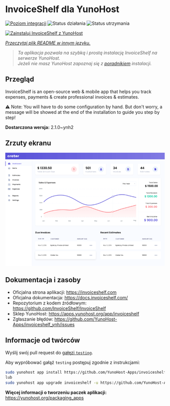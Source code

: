 <!--
To README zostało automatycznie wygenerowane przez <https://github.com/YunoHost/apps/tree/master/tools/readme_generator>
Nie powinno być ono edytowane ręcznie.
-->

# InvoiceShelf dla YunoHost

[![Poziom integracji](https://apps.yunohost.org/badge/integration/invoiceshelf)](https://ci-apps.yunohost.org/ci/apps/invoiceshelf/)
![Status działania](https://apps.yunohost.org/badge/state/invoiceshelf)
![Status utrzymania](https://apps.yunohost.org/badge/maintained/invoiceshelf)

[![Zainstaluj InvoiceShelf z YunoHost](https://install-app.yunohost.org/install-with-yunohost.svg)](https://install-app.yunohost.org/?app=invoiceshelf)

*[Przeczytaj plik README w innym języku.](./ALL_README.md)*

> *Ta aplikacja pozwala na szybką i prostą instalację InvoiceShelf na serwerze YunoHost.*  
> *Jeżeli nie masz YunoHost zapoznaj się z [poradnikiem](https://yunohost.org/install) instalacji.*

## Przegląd

InvoiceShelf is an open-source web & mobile app that helps you track expenses, payments & create professional invoices & estimates.

⚠️ Note: You will have to do some configuration by hand. But don't worry, a message will be showed at the end of the installation to guide you step by step!


**Dostarczona wersja:** 2.1.0~ynh2

## Zrzuty ekranu

![Zrzut ekranu z InvoiceShelf](./doc/screenshots/screenshot.png)

## Dokumentacja i zasoby

- Oficjalna strona aplikacji: <https://invoiceshelf.com>
- Oficjalna dokumentacja: <https://docs.invoiceshelf.com/>
- Repozytorium z kodem źródłowym: <https://github.com/InvoiceShelf/InvoiceShelf>
- Sklep YunoHost: <https://apps.yunohost.org/app/invoiceshelf>
- Zgłaszanie błędów: <https://github.com/YunoHost-Apps/invoiceshelf_ynh/issues>

## Informacje od twórców

Wyślij swój pull request do [gałęzi `testing`](https://github.com/YunoHost-Apps/invoiceshelf_ynh/tree/testing).

Aby wypróbować gałąź `testing` postępuj zgodnie z instrukcjami:

```bash
sudo yunohost app install https://github.com/YunoHost-Apps/invoiceshelf_ynh/tree/testing --debug
lub
sudo yunohost app upgrade invoiceshelf -u https://github.com/YunoHost-Apps/invoiceshelf_ynh/tree/testing --debug
```

**Więcej informacji o tworzeniu paczek aplikacji:** <https://yunohost.org/packaging_apps>
